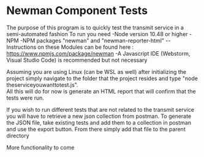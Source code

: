# Newman Component Tests
The purpose of this program is to quickly test the transmit service in a semi-automated fashion
To run you need
-Node version 10.48 or higher
-NPM
-NPM packages "newman" and "newman-reporter-html"
--Instructions on these Modules can be found here : https://www.npmjs.com/package/newman
-A Javascript IDE (Webstorm, Visual Studio Code) is recommended but not necessary

Assuming you are using Linux (can be WSL as well) after initializing the project simply navigate to the folder that the project resides and type "node theserviceyouwanttotest.js".  
All this will do for now is generate an HTML report that will confirm that the tests were run.

If you wish to run different tests that are not related to the transmit service you will have to retrieve a new json collection from postman.  To generate the JSON file, take existing tests and add them to a collection in postman and use the export button.  From there simply add that file to the parent directory

More functionality to come
